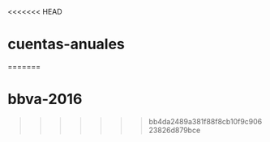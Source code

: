 <<<<<<< HEAD
# cuentas-anuales
=======
# bbva-2016
>>>>>>> bb4da2489a381f88f8cb10f9c90623826d879bce
